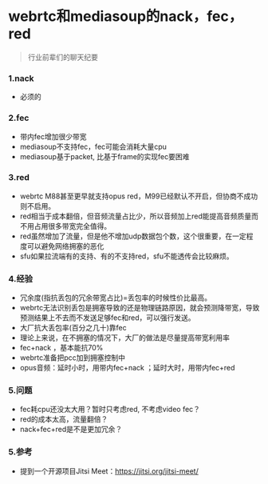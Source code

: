 # webrtc和mediasoup的nack，fec，red

>行业前辈们的聊天纪要

### 1.nack
- 必须的

### 2.fec
- 带内fec增加很少带宽
- mediasoup不支持fec，fec可能会消耗大量cpu
- mediasoup基于packet, 比基于frame的实现fec要困难

### 3.red
- webrtc M88甚至更早就支持opus red，M99已经默认不开启，但协商不成功则不启用。
- red相当于成本翻倍，但音频流量占比少，所以音频加上red能提高音频质量而不用占用很多带宽完全值得。
- red虽然增加了流量，但是他不增加udp数据包个数，这个很重要，在一定程度可以避免网络拥塞的恶化
- sfu如果拉流端有的支持、有的不支持red，sfu不能透传会比较麻烦。

### 4.经验
- 冗余度(指抗丢包的冗余带宽占比)=丢包率的时候性价比最高。
- webrtc无法识别丢包是拥塞导致的还是物理链路原因，就会预测降带宽，导致预测结果上不去而不发送足够fec和red，可以强行发送。
- 大厂抗大丢包率(百分之几十)靠fec
- 理论上来说，在不拥塞的情况下，大厂的做法是尽量提高带宽利用率
- fec+nack ，基本能抗70%
- webrtc准备把pcc加到拥塞控制中
- opus音频：延时小时，用带内fec+nack ；延时大时，用带内fec+red

### 5.问题
- fec耗cpu还没太大用？暂时只考虑red, 不考虑video fec？
- red的成本太高，流量翻倍？
- nack+fec+red是不是更加冗余？

### 5.参考
- 提到一个开源项目Jitsi Meet：https://jitsi.org/jitsi-meet/